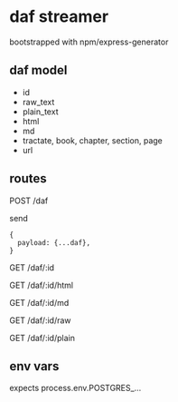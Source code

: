 # daf streamer

bootstrapped with npm/express-generator

## daf model

- id
- raw_text
- plain_text
- html
- md
- tractate, book, chapter, section, page
- url

## routes

POST /daf

send

```
{
  payload: {...daf},
}
```

GET /daf/:id

GET /daf/:id/html

GET /daf/:id/md

GET /daf/:id/raw

GET /daf/:id/plain


## env vars

expects process.env.POSTGRES_...